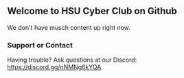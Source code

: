 ## Welcome to HSU Cyber Club on Github

We don't have musch content up right now.

### Support or Contact

Having trouble? Ask questions at our Discord: https://discord.gg/nNMNg6kYQA
